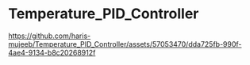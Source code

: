 # Temperature_PID_Controller


https://github.com/haris-mujeeb/Temperature_PID_Controller/assets/57053470/dda725fb-990f-4ae4-9134-b8c20268912f

